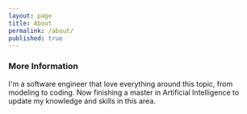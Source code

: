```yaml
---
layout: page
title: About
permalink: /about/
published: true
---
```




### More Information

I'm a software engineer that love everything around this topic, from modeling to coding. 
Now finishing a master in Artificial Intelligence to update my knowledge and skills in this area.   
